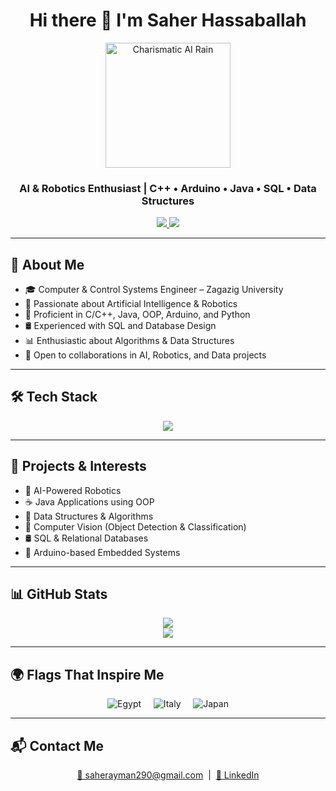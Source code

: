<h1 align="center">Hi there 👋 I'm Saher Hassaballah</h1>

<p align="center">
  <img src="https://media.giphy.com/media/tkSWzaIrLYCpLHO2X0/giphy.gif" alt="Charismatic AI Rain" width="200" />
</p>

<h3 align="center">AI & Robotics Enthusiast | C++ • Arduino • Java • SQL • Data Structures</h3>

<p align="center">
  <a href="mailto:saherayman290@gmail.com">
    <img src="https://img.shields.io/badge/Email-D14836?style=for-the-badge&logo=gmail&logoColor=white" />
  </a>
  <a href="https://www.linkedin.com/in/saher-hassaballah-36a922196" target="_blank">
    <img src="https://img.shields.io/badge/LinkedIn-0077B5?style=for-the-badge&logo=linkedin&logoColor=white" />
  </a>
</p>

---

## 🧠 About Me

- 🎓 Computer & Control Systems Engineer – Zagazig University  
- 🤖 Passionate about Artificial Intelligence & Robotics  
- 🔬 Proficient in C/C++, Java, OOP, Arduino, and Python  
- 🛢️ Experienced with SQL and Database Design  
- 📊 Enthusiastic about Algorithms & Data Structures  
- 🎯 Open to collaborations in AI, Robotics, and Data projects  

---

## 🛠️ Tech Stack

<p align="center">
  <img src="https://skillicons.dev/icons?i=python,java,cpp,c,arduino,mysql,linux,git" />
</p>

---

## 🚀 Projects & Interests

- 🤖 AI-Powered Robotics  
- ☕ Java Applications using OOP  
- 🔄 Data Structures & Algorithms  
- 🧠 Computer Vision (Object Detection & Classification)  
- 🛢️ SQL & Relational Databases  
- 🔧 Arduino-based Embedded Systems  

---

## 📊 GitHub Stats

<p align="center">
  <img src="https://github-readme-stats.vercel.app/api?username=SaherHassaballa&show_icons=true&theme=radical" />
  <br>
  <img src="https://github-readme-streak-stats.herokuapp.com/?user=SaherHassaballa&theme=radical" />
</p>

---

## 🌍 Flags That Inspire Me

<p align="center">
  <img src="https://flagcdn.com/w80/eg.png" alt="Egypt" title="Egypt" />
  &nbsp;&nbsp;&nbsp;
  <img src="https://flagcdn.com/w80/it.png" alt="Italy" title="Italy" />
  &nbsp;&nbsp;&nbsp;
  <img src="https://flagcdn.com/w80/jp.png" alt="Japan" title="Japan" />
</p>

---

## 📬 Contact Me

<p align="center">
  <a href="mailto:saherayman290@gmail.com">📧 saherayman290@gmail.com</a> &nbsp;|&nbsp;
  <a href="https://www.linkedin.com/in/saher-hassaballah-36a922196" target="_blank">💼 LinkedIn</a>
</p>
